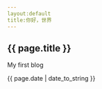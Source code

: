```yaml
---
layout:default
title:你好，世界
---
```


<h2>{{ page.title }}</h2>
<p>My first blog</p>
<p>{{ page.date | date_to_string }}</p>
